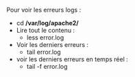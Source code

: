 Pour voir les erreurs logs : 
 - cd **/var/log/apache2/**
 - Lire tout le contenu : 
   - less error.log
 - Voir les derniers erreurs : 
   - tail error.log
 - voir les derniers erreurs en temps réel : 
   - tail -f error.log

